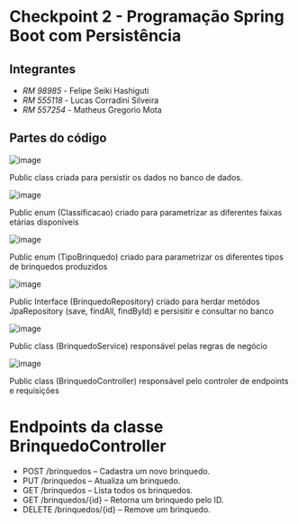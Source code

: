 # Checkpoint 2 - Programação Spring Boot com Persistência
## Integrantes
- *RM 98985* - Felipe Seiki Hashiguti
- *RM 555118* - Lucas Corradini Silveira
- *RM 557254* - Matheus Gregorio Mota
## Partes do código

![image](https://github.com/user-attachments/assets/279aafef-18ee-47fb-a1f7-2fd32059d56f)
<p>Public class criada para persistir os dados no banco de dados.</p>

![image](https://github.com/user-attachments/assets/10c6f675-150d-465a-ae8a-d8be4db5e459)
<p>Public enum (Classificacao) criado para parametrizar as diferentes faixas etárias disponíveis</p>

![image](https://github.com/user-attachments/assets/a58b1a14-9312-4c32-b6de-536c413649b8)
<p>Public enum (TipoBrinquedo) criado para parametrizar os diferentes tipos de brinquedos produzidos</p>

![image](https://github.com/user-attachments/assets/7bd42333-0d7c-4cad-8c1c-d1a4152b1bf0)
<p>Public Interface (BrinquedoRepository) criado para herdar metódos JpaRepository (save, findAll, findById) e persisitir e consultar no banco</p>

![image](https://github.com/user-attachments/assets/226de945-5723-4242-8b16-9f92ccb91d46)
<p>Public class (BrinquedoService) responsável pelas regras de negócio</p>

![image](https://github.com/user-attachments/assets/561ac95b-192d-4b78-9702-b18a4597f53c)
<p>Public class (BrinquedoController) responsável pelo controler de endpoints e requisições</p>

# Endpoints da classe BrinquedoController
- POST /brinquedos – Cadastra um novo brinquedo.
- PUT /brinquedos – Atualiza um brinquedo.
- GET /brinquedos – Lista todos os brinquedos.
- GET /brinquedos/{id} – Retorna um brinquedo pelo ID.
- DELETE /brinquedos/{id} – Remove um brinquedo.
